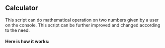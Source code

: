 ## Calculator 
This script can do mathematical operation on two numbers given by a user on the console. This script can be further improved and changed according to the need.

#### Here is how it works:
